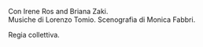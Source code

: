Con Irene Ros and Briana Zaki.  
Musiche di Lorenzo Tomio.
Scenografia di Monica Fabbri.

Regia collettiva.